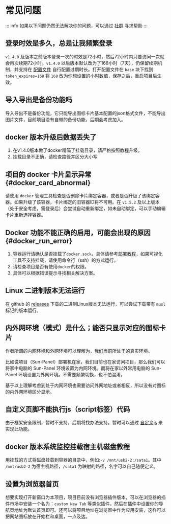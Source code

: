 # 常见问题

::: info 
如果以下问题仍然无法解决你的问题，可以通过 [社群](/zh_cn/introduce/author_groups.html) 寻求帮助
:::


## 登录时效是多久，总是让我频繁登录

`v1.4.0` 及版本之前版本登录一次的时效是72小时，然后72小时内只要访问一次就会再次续期72小时。`v1.4.0` 以后版本默认改为了168小时（7天），仍保留续期机制，并支持在 [配置文件](../advanced/config.md) 自行配置过期时长。打开配置文件在 `base` 块下找到 `token_expires=168` 将 `168` 改为你想设置的小时数值，保存之后，重启项目后生效。


## 导入导出是备份功能吗

导入导出不是备份功能，它只能导出图标卡片基本配置的json格式文件，不能导出图片文件，目前项目没有自带的备份功能，后期会考虑加入。

## docker 版本升级后数据丢失了

1. 在v1.4.0版本做了docker精简了挂载目录，请严格按照教程升级。
2. 挂载目录不正确，请检查路径并区分大小写


## 项目的 docker 卡片显示异常 {#docker_card_abnormal}

请使用 `docker` 管理工具检查是否删除卡片绑定容器，或者是否升级了该绑定容器。如果升级了该容器，卡片绑定的旧容器ID将不可用。在 `v1.5.2` 及以上版本（处于安全考虑，需登录后）会尝试自动重新绑定，如未自动绑定，可以手动编辑卡片重新选择容器。


## Docker 功能不能正确的启用，可能会出现的原因 {#docker_run_error}

1. 容器运行请确认是否挂载了`docker.sock`，具体请参考[部署教程](../usage/quick_deploy.md)，如果可视化工具不支持挂载，请使用命令行（ssh）的方式运行。
2. 请检查项目是否有使用`docker`的权限。
3. 具体可以根据错误提示寻找相关解决方案。


## Linux 二进制版本无法运行

在 github 的 [releases](https://github.com/hslr-s/sun-panel/releases) 下载的二进制Linux版本无法运行，可以尝试下载带有 `musl` 标记的版本运行。

## 内外网环境（模式）是什么；能否只显示对应的图标卡片

作者所谓的内网环境和外网环境可以理解为，我们当前所处于的真实环境。

比如说项目（Sun-Panel）部署机在家，我们目前也在家访问项目，那么我们可以将家中电脑的 Sun-Panel 环境设置为内网环境。而将在家以外常用电脑的 Sun-Panel 环境设置为外网环境。不需要频繁切换，也不怕混淆。

基于以上理解考虑到处于内网环境也需要访问外网地址或者相反，所以没有对图标的内外网环境区分显示。

## 自定义页脚不能执行js（script标签）代码

由于框架安全限制，暂时不支持，后期将找办法支持。暂时可以通过 [自定义js](../advanced/custom_js_css.md) 来实现此功能。

## docker 版本系统监控挂载宿主机磁盘教程

用挂载的方式将磁盘挂载到容器的目录中，例如:`-v /mnt/usb2-2:/sata1`。其中 `/mnt/usb2-2` 为宿主机路径，`/sata1` 为映射的路径，名字可以自己随便定义。

## 设置为浏览器首页

想要实现打开新窗口为本项目，项目目前没有浏览器插件版本，可以在浏览器的插件市场中安装一个名为：`custom New Tab` 等类似插件，然后在插件中设置你的导航页地址为默认首页即可。还可以将项目地址在浏览器中作为应用安装，这样可以把网站图标放在开始栏和桌面，一点及达。